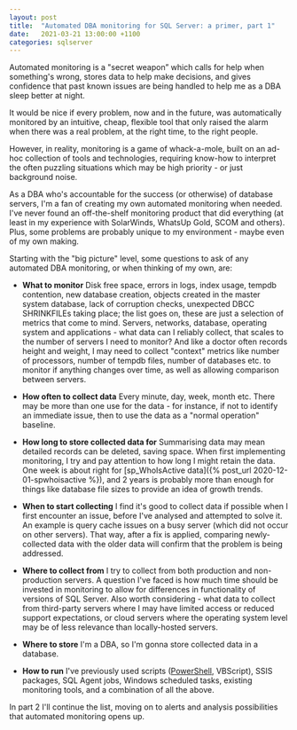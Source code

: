 ```yaml
---
layout: post
title:  "Automated DBA monitoring for SQL Server: a primer, part 1"
date:   2021-03-21 13:00:00 +1100
categories: sqlserver
---
```

Automated monitoring is a "secret weapon” which calls for help when something's wrong, stores data to help make decisions, and gives confidence that past known issues are being handled to help me as a DBA sleep better at night.

It would be nice if every problem, now and in the future, was automatically monitored by an intuitive, cheap, flexible tool that only raised the alarm when there was a real problem, at the right time, to the right people.

However, in reality, monitoring is a game of whack-a-mole, built on an ad-hoc collection of tools and technologies, requiring know-how to interpret the often puzzling situations which may be high priority - or just background noise.

As a DBA who's accountable for the success (or otherwise) of database servers, I'm a fan of creating my own automated monitoring when needed. I've never found an off-the-shelf monitoring product that did everything (at least in my experience with SolarWinds, WhatsUp Gold, SCOM and others). Plus, some problems are probably unique to my environment - maybe even of my own making.

Starting with the "big picture" level, some questions to ask of any automated DBA monitoring, or when thinking of my own, are:

- **What to monitor**
Disk free space, errors in logs, index usage, tempdb contention, new database creation, objects created in the master system database, lack of corruption checks, unexpected DBCC SHRINKFILEs taking place; the list goes on, these are just a selection of metrics that come to mind. Servers, networks, database, operating system and applications - what data can I reliably collect, that scales to the number of servers I need to monitor? And like a doctor often records height and weight, I may need to collect "context" metrics like number of processors, number of tempdb files, number of databases etc. to monitor if anything changes over time, as well as allowing comparison between servers.

- **How often to collect data**
Every minute, day, week, month etc. There may be more than one use for the data - for instance, if not to identify an immediate issue, then to use the data as a "normal operation" baseline.

- **How long to store collected data for**
Summarising data may mean detailed records can be deleted, saving space. When first implementing monitoring, I try and pay attention to how long I might retain the data. One week is about right for [sp_WhoIsActive data]({% post_url 2020-12-01-spwhoisactive %}), and 2 years is probably more than enough for things like database file sizes to provide an idea of growth trends.

- **When to start collecting**
I find it's good to collect data if possible when I first encounter an issue, before I've analysed and attempted to solve it. An example is query cache issues on a busy server (which did not occur on other servers). That way, after a fix is applied, comparing newly-collected data with the older data will confirm that the problem is being addressed.

- **Where to collect from**
I try to collect from both production and non-production servers. A question I've faced is how much time should be invested in monitoring to allow for differences in functionality of versions of SQL Server. Also worth considering - what data to collect from third-party servers where I may have limited access or reduced support expectations, or cloud servers where the operating system level may be of less relevance than locally-hosted servers.

- **Where to store**
I'm a DBA, so I'm gonna store collected data in a database.

- **How to run**
I've previously used scripts ([PowerShell]({{site.baseurl}}/categories/#powershell), VBScript), SSIS packages, SQL Agent jobs, Windows scheduled tasks, existing monitoring tools, and a combination of all the above.

In part 2 I'll continue the list, moving on to alerts and analysis possibilities that automated monitoring opens up.

